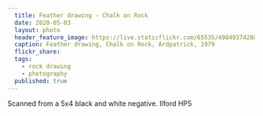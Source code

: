 ```yaml
---
  title: Feather drawing - Chalk on Rock
  date: 2020-05-03
  layout: photo
  header_feature_image: https://live.staticflickr.com/65535/49849374288_74633df9fa_3k.jpg
  caption: Feather drawing, Chalk on Rock, Ardpatrick, 1979
  flickr_share: 
  tags:
    - rock drawing
    - photography
  published: true
---
```

Scanned from a 5x4 black and white negative. Ilford HP5
